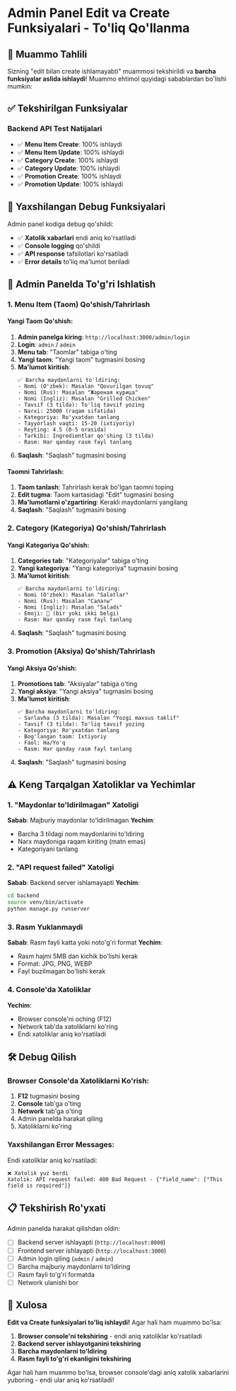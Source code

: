# Admin Panel Edit va Create Funksiyalari - To'liq Qo'llanma

## 🎯 Muammo Tahlili

Sizning "edit bilan create ishlamayabti" muammosi tekshirildi va **barcha funksiyalar aslida ishlaydi**! Muammo ehtimol quyidagi sabablardan bo'lishi mumkin:

## ✅ Tekshirilgan Funksiyalar

### Backend API Test Natijalari
- ✅ **Menu Item Create**: 100% ishlaydi
- ✅ **Menu Item Update**: 100% ishlaydi  
- ✅ **Category Create**: 100% ishlaydi
- ✅ **Category Update**: 100% ishlaydi
- ✅ **Promotion Create**: 100% ishlaydi
- ✅ **Promotion Update**: 100% ishlaydi

## 🔧 Yaxshilangan Debug Funksiyalari

Admin panel kodiga debug qo'shildi:
- ✅ **Xatolik xabarlari** endi aniq ko'rsatiladi
- ✅ **Console logging** qo'shildi
- ✅ **API response** tafsilotlari ko'rsatiladi
- ✅ **Error details** to'liq ma'lumot beriladi

## 🚀 Admin Panelda To'g'ri Ishlatish

### 1. Menu Item (Taom) Qo'shish/Tahrirlash

#### Yangi Taom Qo'shish:
1. **Admin panelga kiring**: `http://localhost:3000/admin/login`
2. **Login**: `admin` / `admin`
3. **Menu tab**: "Taomlar" tabiga o'ting
4. **Yangi taom**: "Yangi taom" tugmasini bosing
5. **Ma'lumot kiritish**:
   ```
   ✅ Barcha maydonlarni to'ldiring:
   - Nomi (O'zbek): Masalan "Qovurilgan tovuq"
   - Nomi (Rus): Masalan "Жареная курица" 
   - Nomi (Ingliz): Masalan "Grilled Chicken"
   - Tavsif (3 tilda): To'liq tavsif yozing
   - Narxi: 25000 (raqam sifatida)
   - Kategoriya: Ro'yxatdan tanlang
   - Tayyorlash vaqti: 15-20 (ixtiyoriy)
   - Reyting: 4.5 (0-5 orasida)
   - Tarkibi: Ingredientlar qo'shing (3 tilda)
   - Rasm: Har qanday rasm fayl tanlang
   ```
6. **Saqlash**: "Saqlash" tugmasini bosing

#### Taomni Tahrirlash:
1. **Taom tanlash**: Tahrirlash kerak bo'lgan taomni toping
2. **Edit tugma**: Taom kartasidagi "Edit" tugmasini bosing
3. **Ma'lumotlarni o'zgartiring**: Kerakli maydonlarni yangilang
4. **Saqlash**: "Saqlash" tugmasini bosing

### 2. Category (Kategoriya) Qo'shish/Tahrirlash

#### Yangi Kategoriya Qo'shish:
1. **Categories tab**: "Kategoriyalar" tabiga o'ting
2. **Yangi kategoriya**: "Yangi kategoriya" tugmasini bosing
3. **Ma'lumot kiritish**:
   ```
   ✅ Barcha maydonlarni to'ldiring:
   - Nomi (O'zbek): Masalan "Salatlar"
   - Nomi (Rus): Masalan "Салаты"
   - Nomi (Ingliz): Masalan "Salads"
   - Emoji: 🥗 (bir yoki ikki belgi)
   - Rasm: Har qanday rasm fayl tanlang
   ```
4. **Saqlash**: "Saqlash" tugmasini bosing

### 3. Promotion (Aksiya) Qo'shish/Tahrirlash

#### Yangi Aksiya Qo'shish:
1. **Promotions tab**: "Aksiyalar" tabiga o'ting
2. **Yangi aksiya**: "Yangi aksiya" tugmasini bosing
3. **Ma'lumot kiritish**:
   ```
   ✅ Barcha maydonlarni to'ldiring:
   - Sarlavha (3 tilda): Masalan "Yozgi maxsus taklif"
   - Tavsif (3 tilda): To'liq tavsif yozing
   - Kategoriya: Ro'yxatdan tanlang
   - Bog'langan taom: Ixtiyoriy
   - Faol: Ha/Yo'q
   - Rasm: Har qanday rasm fayl tanlang
   ```
4. **Saqlash**: "Saqlash" tugmasini bosing

## ⚠️ Keng Tarqalgan Xatoliklar va Yechimlar

### 1. "Maydonlar to'ldirilmagan" Xatoligi
**Sabab**: Majburiy maydonlar to'ldirilmagan
**Yechim**: 
- Barcha 3 tildagi nom maydonlarini to'ldiring
- Narx maydoniga raqam kiriting (matn emas)
- Kategoriyani tanlang

### 2. "API request failed" Xatoligi
**Sabab**: Backend server ishlamayapti
**Yechim**:
```bash
cd backend
source venv/bin/activate
python manage.py runserver
```

### 3. Rasm Yuklanmaydi
**Sabab**: Rasm fayli katta yoki noto'g'ri format
**Yechim**:
- Rasm hajmi 5MB dan kichik bo'lishi kerak
- Format: JPG, PNG, WEBP
- Fayl buzilmagan bo'lishi kerak

### 4. Console'da Xatoliklar
**Yechim**: 
- Browser console'ni oching (F12)
- Network tab'da xatoliklarni ko'ring
- Endi xatoliklar aniq ko'rsatiladi

## 🛠️ Debug Qilish

### Browser Console'da Xatoliklarni Ko'rish:
1. **F12** tugmasini bosing
2. **Console** tab'ga o'ting
3. **Network** tab'ga o'ting
4. Admin panelda harakat qiling
5. Xatoliklarni ko'ring

### Yaxshilangan Error Messages:
Endi xatoliklar aniq ko'rsatiladi:
```
❌ Xatolik yuz berdi
Xatolik: API request failed: 400 Bad Request - {"field_name": ["This field is required"]}
```

## 📋 Tekshirish Ro'yxati

Admin panelda harakat qilishdan oldin:

- [ ] Backend server ishlayapti (`http://localhost:8000`)
- [ ] Frontend server ishlayapti (`http://localhost:3000`)
- [ ] Admin login qiling (`admin` / `admin`)
- [ ] Barcha majburiy maydonlarni to'ldiring
- [ ] Rasm fayli to'g'ri formatda
- [ ] Network ulanishi bor

## 🎉 Xulosa

**Edit va Create funksiyalari to'liq ishlaydi!** Agar hali ham muammo bo'lsa:

1. **Browser console'ni tekshiring** - endi aniq xatoliklar ko'rsatiladi
2. **Backend server ishlayotganini tekshiring**
3. **Barcha maydonlarni to'ldiring**
4. **Rasm fayli to'g'ri ekanligini tekshiring**

Agar hali ham muammo bo'lsa, browser console'dagi aniq xatolik xabarlarini yuboring - endi ular aniq ko'rsatiladi!
